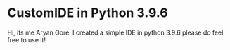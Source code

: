 # CustomIDE in Python 3.9.6
Hi, 
its me Aryan Gore.
I created a simple IDE in python 3.9.6
please do feel free to use it!
